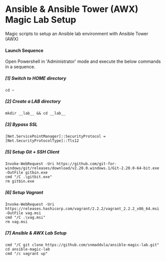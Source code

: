 # Ansible & Ansible Tower (AWX) Magic Lab Setup
Magic scripts to setup an Ansible lab environment with Ansible Tower (AWX)

#### Launch Sequence
Open Powershell in 'Administrator' mode and execute the below commands in a sequence.

##### [1] Switch to HOME directory 
    cd ~

##### [2] Create a LAB directory
    mkdir __lab__ && cd __lab__

##### [3] Bypass SSL
    [Net.ServicePointManager]::SecurityProtocol = [Net.SecurityProtocolType]::Tls12

##### [5] Setup Git + SSH Client
    Invoke-WebRequest -Uri https://github.com/git-for-windows/git/releases/download/v2.20.0.windows.1/Git-2.20.0-64-bit.exe -OutFile gitbin.exe
    cmd "/C .\gitbit.exe"
    rm gitbin.exe

##### [6] Setup Vagrant
    Invoke-WebRequest -Uri https://releases.hashicorp.com/vagrant/2.2.2/vagrant_2.2.2_x86_64.msi -OutFile vag.msi
    cmd "/C .\vag.msi"
    rm vag.msi
    
##### [7] Ansible & AWX Lab Setup
    cmd "/C git clone https://github.com/snmaddula/ansible-magic-lab.git"
    cd ansible-magic-lab
    cmd "/c vagrant up"
    


    
    
